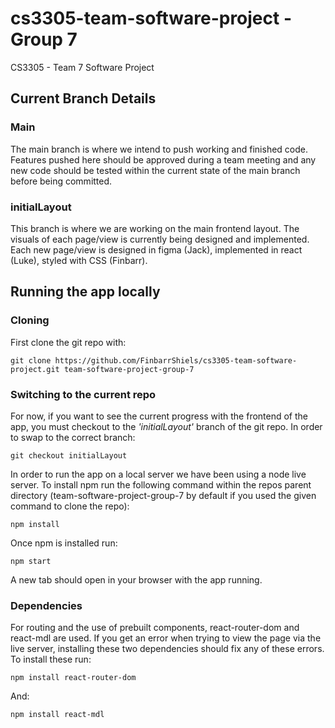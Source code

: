 # cs3305-team-software-project - Group 7
CS3305 - Team 7 Software Project

## 

## Current Branch Details
### Main
The main branch is where we intend to push working and finished code. Features pushed here should be approved during a team meeting and any new code should be tested within the current state of the main branch before being committed.

### initialLayout
This branch is where we are working on the main frontend layout. The visuals of each page/view is currently being designed and implemented. Each new page/view is designed in figma (Jack), implemented in react (Luke), styled with CSS (Finbarr).

## Running the app locally
### Cloning
First clone the git repo with:
```
git clone https://github.com/FinbarrShiels/cs3305-team-software-project.git team-software-project-group-7
```
### Switching to the current repo
For now, if you want to see the current progress with the frontend of the app, you must checkout to the *'initialLayout'* branch of the git repo. 
In order to swap to the correct branch:
```
git checkout initialLayout
```

In order to run the app on a local server we have been using a node live server.
To install npm run the following command within the repos parent directory (team-software-project-group-7 by default if you used the given command to clone the repo):
```
npm install
``` 

Once npm is installed run:
```
npm start
```
A new tab should open in your browser with the app running.

### Dependencies
For routing and the use of prebuilt components, react-router-dom and react-mdl are used. If you get an error when trying to view the page via the live server, installing these two dependencies should fix any of these errors.
To install these run:
```
npm install react-router-dom
```
And:
```
npm install react-mdl
```
